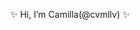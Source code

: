 ✨ Hi, I’m Camilla(@cvmllv) ✨


<!---
cvmllv/cvmllv is a ✨ special ✨ repository because its `README.md` (this file) appears on your GitHub profile.
You can click the Preview link to take a look at your changes.
--->
